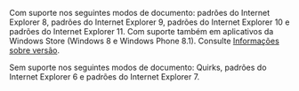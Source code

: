 Com suporte nos seguintes modos de documento: padrões do Internet Explorer 8, padrões do Internet Explorer 9, padrões do Internet Explorer 10 e padrões do Internet Explorer 11. Com suporte também em aplicativos da Windows Store (Windows 8 e Windows Phone 8.1). Consulte [Informações sobre versão](../../../javascript/reference/javascript-version-information.md).  
  
 Sem suporte nos seguintes modos de documento: Quirks, padrões do Internet Explorer 6 e padrões do Internet Explorer 7.
